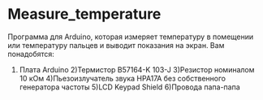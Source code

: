 # Measure_temperature
Программа для Arduino, которая измеряет температуру в помещении или температуру пальцев и выводит показания на экран.
Вам понадобятся:
1) Плата Arduino
2)Термистор B57164-K 103-J
3)Резистор номиналом 10 кОм
4)Пьезоизлучатель звука HPA17A без собственного генератора частоты
5)LCD Keypad Shield
6)Провода папа-папа
